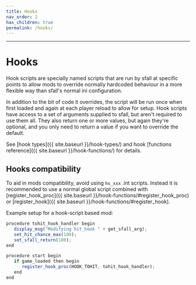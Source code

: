 ```yaml
---
title: Hooks
nav_order: 2
has_children: true
permalink: /hooks/
---
```

---
# Hooks

Hook scripts are specially named scripts that are run by sfall at specific points to allow mods to override normally hardcoded behaviour in a more flexible way than sfall's normal ini configuration.

In addition to the bit of code it overrides, the script will be run once when first loaded and again at each player reload to allow for setup. Hook scripts have access to a set of arguments supplied to sfall, but aren't required to use them all. They also return one or more values, but again they're optional, and you only need to return a value if you want to override the default.

See [hook types]({{ site.baseurl }}/hook-types/) and hook [functions reference]({{ site.baseurl }}/hook-functions/) for details.

## Hooks compatibility

To aid in mods compatibility, avoid using `hs_xxx` .int scripts. Instead it is recommended to use a normal global script combined with [register_hook_proc]({{ site.baseurl }}/hook-functions/#register_hook_proc) or [register_hook]({{ site.baseurl }}/hook-functions/#register_hook).

Example setup for a hook-script based mod:

```js
procedure tohit_hook_handler begin
   display_msg("Modifying hit_hook " + get_sfall_arg);
   set_hit_chance_max(100);
   set_sfall_return(100);
end

procedure start begin
   if game_loaded then begin
      register_hook_proc(HOOK_TOHIT, tohit_hook_handler);
   end
end
```

